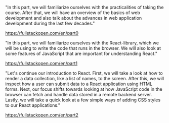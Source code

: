 "In this part, we will familiarize ourselves with the practicalities of taking the course. 
After that, we will have an overview of the basics of web development and also talk about 
the advances in web application development during the last few decades."

https://fullstackopen.com/en/part0



"In this part, we will familiarize ourselves with the React-library, which we will be using to write the code that runs in the browser. 
We will also look at some features of JavaScript that are important for understanding React."

https://fullstackopen.com/en/part1


"Let's continue our introduction to React. First, we will take a look at how to render a data collection, like a list of names, to the screen. 
After this, we will inspect how a user can submit data to a React application using HTML forms. 
Next, our focus shifts towards looking at how JavaScript code in the browser can fetch and handle data stored in a remote backend server. 
Lastly, we will take a quick look at a few simple ways of adding CSS styles to our React applications."

https://fullstackopen.com/en/part2
